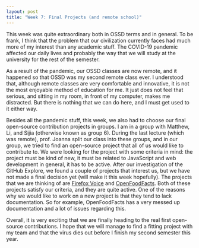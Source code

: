 ```yaml
---
layout: post
title: "Week 7: Final Projects (and remote school)"
---
```


This week was quite extraordinary both in OSSD terms and in general. To be frank, I think that the problem that our civilization currently faces had much more of my interest than any academic stuff. The COVID-19 pandemic affected our daily lives and probably the way that we will study at the university for the rest of the semester. 

As a result of the pandemic, our OSSD classes are now remote, and it happened so that OSSD was my second remote class ever. I understood that, although remote classes are very comfortable and innovative, it is not the most enjoyable method of education for me. It just does not feel that serious, and sitting in my room, in front of my computer, makes me distracted. But there is nothing that we can do here, and I must get used to it either way.

Besides all the pandemic stuff, this week, we also had to choose our final open-source contribution projects in groups. I am in a group with Matthew, Li, and Sijia (otherwise known as group 6). During the last lecture (which was remote), prof. Joanna split our class into these groups, and in our group, we tried to find an open-source project that all of us would like to contribute to. We were looking for the project with some criteria in mind: the project must be kind of new, it must be related to JavaScript and web development in general, it has to be active. After our investigation of the GitHub Explore, we found a couple of projects that interest us, but we have not made a final decision yet (will make it this week hopefully). The projects that we are thinking of are [Firefox Voice](https://github.com/mozilla/firefox-voice) and [OpenFoodFacts](https://github.com/openfoodfacts/openfoodfacts-server). Both of these projects satisfy our criteria, and they are quite active. One of the reasons why we would like to work on a new project is that they tend to lack documentation. So for example, OpenFoodFacts has a very messed up documentation and a lot of issues regarding this.

Overall, it is very exciting that we are finally heading to the real first open-source contributions. I hope that we will manage to find a fitting project with my team and that the virus dies out before I finish my second semester this year.

